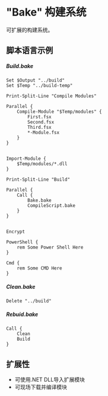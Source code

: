 # "Bake" 构建系统

可扩展的构建系统。

## 脚本语言示例

##### Build.bake

```
Set $Output "../build"
Set $Temp "../build-temp"

Print-Split-Line "Compile Modules"

Parallel {
    Compile-Module "$Temp/modules" {
        First.fsx
        Second.fsx
        Third.fsx
        *-Module.fsx
    }
}


Import-Module {
    $Temp/modules/*.dll
}

Print-Split-Line "Build"

Parallel {
    Call {
        Bake.bake
        CompileScript.bake
    }
}


Encrypt

PowerShell {
    rem Some Power Shell Here
}

Cmd {
    rem Some CMD Here
}
```

##### Clean.bake
```
Delete "../build"
```

##### Rebuid.bake
```
Call {
    Clean
    Build
}
```

## 扩展性
* 可使用.NET DLL导入扩展模块
* 可现场下载并编译模块
